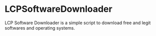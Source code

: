 # LCPSoftwareDownloader

LCP Software Downloader is a simple script to download free and legit softwares and operating systems.
